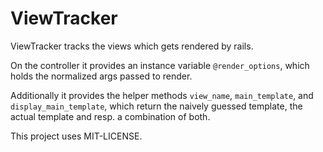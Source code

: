 ViewTracker
===========

ViewTracker tracks the views which gets rendered by rails.

On the controller it provides an instance variable `@render_options`,
which holds the normalized args passed to render.

Additionally it provides the helper methods `view_name`,
`main_template`, and `display_main_template`, which return the naively
guessed template, the actual template and resp. a combination of both.

This project uses MIT-LICENSE.